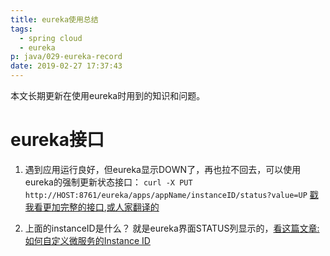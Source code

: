 ```yaml
---
title: eureka使用总结
tags:
  - spring cloud
  - eureka
p: java/029-eureka-record
date: 2019-02-27 17:37:43
---
```


本文长期更新在使用eureka时用到的知识和问题。

# eureka接口

1. 遇到应用运行良好，但eureka显示DOWN了，再也拉不回去，可以使用eureka的强制更新状态接口：
    `curl -X PUT http://HOST:8761/eureka/apps/appName/instanceID/status?value=UP`
    [戳我看更加完整的接口](https://github.com/Netflix/eureka/wiki/Eureka-REST-operations),[或人家翻译的](https://my.oschina.net/u/943746/blog/2248156)

2. 上面的instanceID是什么？
    就是eureka界面STATUS列显示的，[看这篇文章:如何自定义微服务的Instance ID](http://www.itmuch.com/spring-cloud-sum/eureka-instance-id/)

